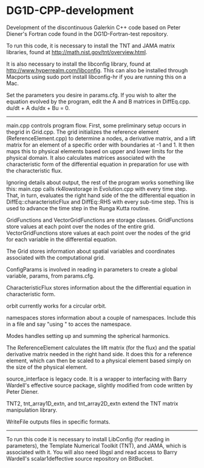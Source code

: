 # DG1D-CPP-development
Development of the discontinuous Galerkin C++ code based on Peter Diener's Fortran code found in the DG1D-Fortran-test repository.

To run this code, it is necessary to install the TNT and JAMA matrix
libraries, found at http://math.nist.gov/tnt/overview.html.

It is also necessary to install the libconfig library, found at
http://www.hyperrealm.com/libconfig. This can also be installed
through Macports using
sudo port install libconfig-hr
if you are running this on a Mac. 

Set the parameters you desire in params.cfg. If you wish to alter the
equation evolved by the program, edit the A and B matrices in
DiffEq.cpp. du/dt + A du/dx + Bu = 0. 

--------------------------------------------

main.cpp controls program flow. First, some preliminary setup occurs
in thegrid in Grid.cpp. The grid initializes the reference element
(ReferenceElement.cpp) to determine a nodes, a derivative matrix, and
a lift matrix for an element of a specific order with boundaries at -1
and 1. It then maps this to physical elements based on upper and lower
limits for the physical domain. It also calculates matrices associated
with the characteristic form of the differential equation in
preparation for use with the characteristic flux.

Ignoring details about output, the rest of the program works something
like this: main.cpp calls rk4lowstorage in Evolution.cpp with every
time step. That, in turn, evaluates the right hand side of the the
differential equation in DiffEq::characteristicFlux and DiffEq::RHS with
every sub-time step. This is used to advance the time step in the
Runga Kutta routine.

GridFunctions and VectorGridFunctions are storage
classes. GridFunctions store values at each point over the nodes of
the entire grid. VectorGridFunctions store values at each point over
the nodes of the grid for each variable in the differential equation.

The Grid stores information about spatial variables and coordinates
associated with the computational grid.

ConfigParams is involved in reading in parameters to create a global
variable, params, from params.cfg.

CharacteristicFlux stores information about the the differential
equation in characteristic form.

orbit currently works for a circular orbit.

namespaces stores information about a couple of namespaces. Include this in a file and
say "using <whatever the namespace is>" to acces the namespace.

Modes handles setting up and summing the spherical harmonics.

The ReferenceElement calculates the lift matrix (for the flux) and the
spatial derivative matrix needed in the right hand side. It does this
for a reference element, which can then be scaled to a physical
element based simply on the size of the physical element.

source_interface is legacy code. It is a wrapper to interfacing with
Barry Wardell's effective source package, slightly modified from code
written by Peter Diener.

TNT2, tnt_array1D_extn, and tnt_array2D_extn extend the TNT matrix
manipulation library.

WriteFile outputs files in specific formats.


-----------------------

To run this code it is necessary to install LibConfig (for reading in
parameters), the Template Numerical Toolkit (TNT), and JAMA, which is
associated with it. You will also need libgsl and read access to Barry
Wardell's scalar1deffective source repository on BitBucket.
